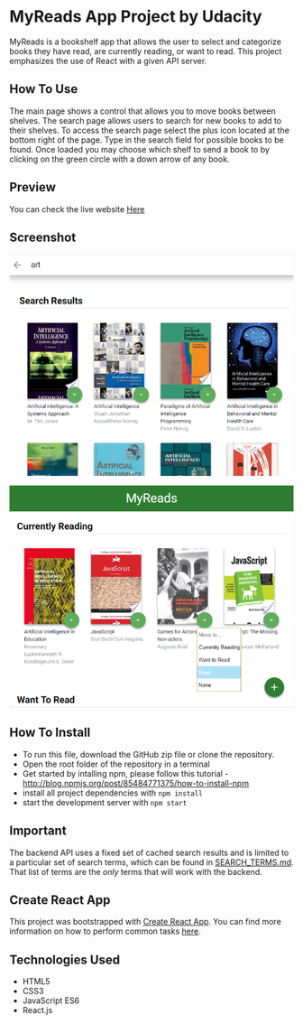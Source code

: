 # MyReads App Project by Udacity

MyReads is a bookshelf app that allows the user to select and categorize books they have read, are currently reading, or want to read. This project emphasizes the use of React with a given API server. 

## How To Use
The main page shows a control that allows you to move books between shelves. The search page allows users to search for new books to add to their shelves. To access the search page select the plus icon located at the bottom right of the page. Type in the search field for possible books to be found. Once loaded you may choose which shelf to send a book to by clicking on the green circle with a down arrow of any book.

## Preview

You can check the live website [Here](https://msmatki.github.io/myreads-preview/)

## Screenshot

![alt text](img/MyReads1.png)

![alt text](img/MyReads2.png)

## How To Install

* To run this file, download the GitHub zip file or clone the repository.
* Open the root folder of the repository in a terminal
* Get started by intalling npm, please follow this tutorial - http://blog.npmjs.org/post/85484771375/how-to-install-npm
* install all project dependencies with `npm install`
* start the development server with `npm start`

## Important
The backend API uses a fixed set of cached search results and is limited to a particular set of search terms, which can be found in [SEARCH_TERMS.md](SEARCH_TERMS.md). That list of terms are the _only_ terms that will work with the backend.

## Create React App

This project was bootstrapped with [Create React App](https://github.com/facebookincubator/create-react-app). You can find more information on how to perform common tasks [here](https://github.com/facebookincubator/create-react-app/blob/master/packages/react-scripts/template/README.md).


## Technologies Used

* HTML5
* CSS3
* JavaScript ES6
* React.js
